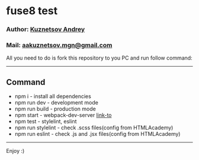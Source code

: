 # fuse8 test

### Author: [Kuznetsov Andrey](https://github.com/DEADushka108)

### Mail: <aakuznetsov.mgn@gmail.com>

All you need to do is fork this repository to you PC and run follow command:

---
## Command

* npm i - install all dependencies
* npm run dev - development mode
* npm run build - production mode
* npm start - webpack-dev-server [link-to](http://localhost:2020/)
* npm test - stylelint, eslint
* npm run stylelint - check .scss files(config from HTMLAcademy)
* npm run eslint - check .js and .jsx files(config from HTMLAcademy)

---

Enjoy :)
